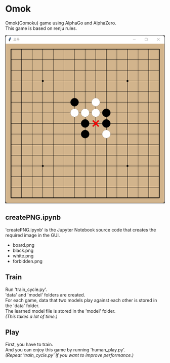 # Omok

Omok(Gomoku) game using AlphaGo and AlphaZero.  
This game is based on renju rules.

![image](img/omok.png)

## createPNG.ipynb

'createPNG.ipynb' is the Jupyter Notebook source code that creates the required image in the GUI.

- board.png
- black.png
- white.png
- forbidden.png

## Train

Run 'train_cycle.py'.  
'data' and 'model' folders are created.  
For each game, data that two models play against each other is stored in the 'data' folder.  
The learned model file is stored in the 'model' folder.  
*(This takes a lot of time.)*

## Play

First, you have to train.  
And you can enjoy this game by running 'human_play.py'.  
*(Repeat 'train_cycle.py' if you want to improve performance.)*
